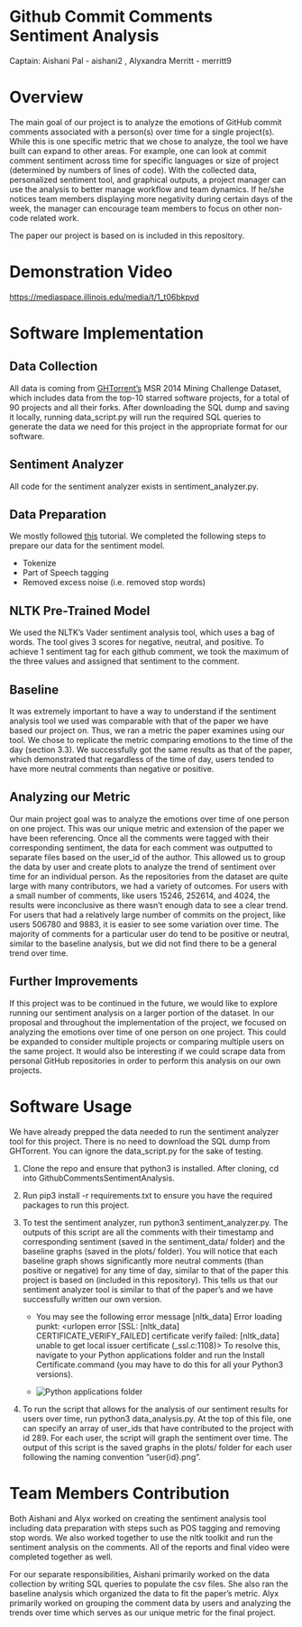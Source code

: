 # Github Commit Comments Sentiment Analysis

Captain: Aishani Pal - aishani2 , Alyxandra Merritt - merritt9

# Overview
The main goal of our project is to analyze the emotions of GitHub commit comments associated with a person(s) over time for a single project(s). While this is one specific metric that we chose to analyze, the tool we have built can expand to other areas. For example, one can look at commit comment sentiment across time for specific languages or size of project (determined by numbers of lines of code). With the collected data, personalized sentiment tool, and graphical outputs, a project manager can use the analysis to better manage workflow and team dynamics. If he/she notices team members displaying more negativity during certain days of the week, the manager can encourage team members to focus on other non-code related work. 

The paper our project is based on is included in this repository. 

# Demonstration Video
https://mediaspace.illinois.edu/media/t/1_t06bkpvd
# Software Implementation
## Data Collection
All data is coming from [GHTorrent’s](https://ghtorrent.org/msr14.html) MSR 2014 Mining Challenge Dataset, which includes data from the top-10 starred software projects, for a total of 90 projects and all their forks. After downloading the SQL dump and saving it locally, running data_script.py will run the required SQL queries to generate the data we need for this project in the appropriate format for our software.
## Sentiment Analyzer
All code for the sentiment analyzer exists in sentiment_analyzer.py. 
## Data Preparation
We mostly followed [this](https://www.digitalocean.com/community/tutorials/how-to-perform-sentiment-analysis-in-python-3-using-the-natural-language-toolkit-nltk) tutorial. We completed the following steps to prepare our data for the sentiment model.
- Tokenize 
- Part of Speech tagging
- Removed excess noise (i.e. removed stop words)
## NLTK Pre-Trained Model
We used the NLTK’s Vader sentiment analysis tool, which uses a bag of words. The tool gives 3 scores for negative, neutral, and positive. To achieve 1 sentiment tag for each github comment, we took the maximum of the three values and assigned that sentiment to the comment. 
## Baseline
It was extremely important to have a way to understand if the sentiment analysis tool we used was comparable with that of the paper we have based our project on. Thus, we ran a metric the paper examines using our tool. We chose to replicate the metric comparing emotions to the time of the day (section 3.3). We successfully got the same results as that of the paper, which demonstrated that regardless of the time of day, users tended to have more neutral comments than negative or positive. 
## Analyzing our Metric
Our main project goal was to analyze the emotions over time of one person on one project. This was our unique metric and extension of the paper we have been referencing. Once all the comments were tagged with their corresponding sentiment, the data for each comment was outputted to separate files based on the user_id of the author. This allowed us to group the data by user and create plots to analyze the trend of sentiment over time for an individual person. As the repositories from the dataset are quite large with many contributors, we had a variety of outcomes. For users with a small number of comments, like users 15246, 252614, and 4024, the results were inconclusive as there wasn’t enough data to see a clear trend. For users that had a relatively large number of commits on the project, like users 506780 and 9883, it is easier to see some variation over time. The majority of comments for a particular user do tend to be positive or neutral, similar to the baseline analysis, but we did not find there to be a general trend over time.
## Further Improvements
If this project was to be continued in the future, we would like to explore running our sentiment analysis on a larger portion of the dataset. In our proposal and throughout the implementation of the project, we focused on analyzing the emotions over time of one person on one project. This could be expanded to consider multiple projects or comparing multiple users on the same project. It would also be interesting if we could scrape data from personal GitHub repositories in order to perform this analysis on our own projects.
# Software Usage
We have already prepped the data needed to run the sentiment analyzer tool for this project. There is no need to download the SQL dump from GHTorrent. You can ignore the data_script.py for the sake of testing.

1. Clone the repo and ensure that python3 is installed. After cloning, cd into GithubCommentsSentimentAnalysis.

2. Run pip3 install -r requirements.txt to ensure you have the required packages to run this project.

3. To test the sentiment analyzer, run python3 sentiment_analyzer.py. The outputs of this script are all the comments with their timestamp and corresponding sentiment (saved in the sentiment_data/ folder) and the baseline graphs (saved in the plots/ folder). You will notice that each baseline graph shows significantly more neutral comments (than positive or negative) for any time of day, similar to that of the paper this project is based on (included in this repository). This tells us that our sentiment analyzer tool is similar to that of the paper’s and we have successfully written our own version.

   - You may see the following error message
[nltk_data] Error loading punkt: <urlopen error [SSL:
[nltk_data]     CERTIFICATE_VERIFY_FAILED] certificate verify failed:
[nltk_data]     unable to get local issuer certificate (_ssl.c:1108)>
		To resolve this, navigate to your Python applications folder and run the Install Certificate.command (you may have to do this for all your Python3 versions). 

   - ![Python applications folder](https://github.com/aishanipal/GithubCommentsSentimentAnalysis/blob/main/usage_step3.PNG)

4. To run the script that allows for the analysis of our sentiment results for users over time, run python3 data_analysis.py. At the top of this file, one can specify an array of user_ids that have contributed to the project with id 289. For each user, the script will graph the sentiment over time. The output of this script is the saved graphs in the plots/ folder for each user following the naming convention “user{id}.png”.
# Team Members Contribution
Both Aishani and Alyx worked on creating the sentiment analysis tool including data preparation with steps such as POS tagging and removing stop words. We also worked together to use the nltk toolkit and run the sentiment analysis on the comments. All of the reports and final video were completed together as well.

For our separate responsibilities, Aishani primarily worked on the data collection by writing SQL queries to populate the csv files. She also ran the baseline analysis which organized the data to fit the paper’s metric. Alyx primarily worked on grouping the comment data by users and analyzing the trends over time which serves as our unique metric for the final project.

